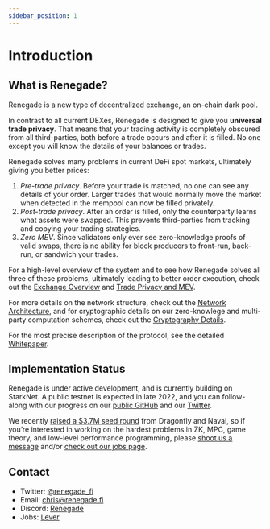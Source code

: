```yaml
---
sidebar_position: 1
---
```


# Introduction

## What is Renegade?

Renegade is a new type of decentralized exchange, an on-chain dark pool.

In contrast to all current DEXes, Renegade is designed to give you **universal
trade privacy**. That means that your trading activity is completely obscured
from all third-parties, both before a trade occurs and after it is filled. No
one except you will know the details of your balances or trades.

Renegade solves many problems in current DeFi spot markets, ultimately giving you
better prices:

1. *Pre-trade privacy*. Before your trade is matched, no one can see any
   details of your order. Larger trades that would normally move the market
   when detected in the mempool can now be filled privately.
2. *Post-trade privacy*. After an order is filled, only the counterparty learns
   what assets were swapped. This prevents third-parties from tracking and
   copying your trading strategies.
3. *Zero MEV*. Since validators only ever see zero-knowledge proofs of valid
   swaps, there is no ability for block producers to front-run, back-run, or
   sandwich your trades.

For a high-level overview of the system and to see how Renegade solves all three
of these problems, ultimately leading to better order execution, check out the
[Exchange Overview](/docs/exchange-overview/dark-pool-explainer) and [Trade
Privacy and MEV](/docs/exchange-overview/mev).

For more details on the network structure, check out the [Network
Architecture](/docs/exchange-overview/trade-lifecycle), and for cryptographic
details on our zero-knowlege and multi-party computation schemes, check out the
[Cryptography Details](/docs/exchange-overview/cryptography).

For the most precise description of the protocol, see the detailed
[Whitepaper](/docs/exchange-overview/whitepaper).

## Implementation Status

Renegade is under active development, and is currently building on StarkNet.  A
public testnet is expected in late 2022, and you can follow-along with our
progress on our [public GitHub](https://TODO) and our [Twitter](https://TODO).

We recently [raised a $3.7M seed round](https://TODO) from Dragonfly and Naval,
so if you’re interested in working on the hardest problems in ZK, MPC, game
theory, and low-level performance programming, please [shoot us a
message](https://TODO) and/or [check out our jobs page](https://TODO).

## Contact

* Twitter: [@renegade_fi](https://TODO)
* Email: [chris@renegade.fi](https://TODO)
* Discord: [Renegade](https://TODO)
* Jobs: [Lever](https://jobs.renegade.fi)

